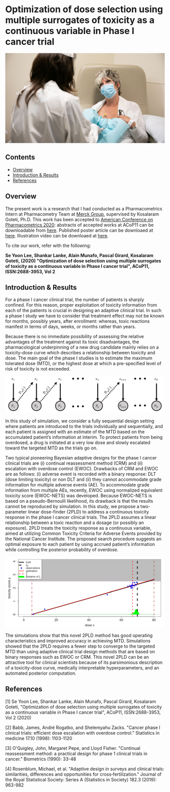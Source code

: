 # Optimization of dose selection using multiple surrogates of toxicity as a continuous variable in Phase I cancer trial

![](Images/Patients.png)

## Contents
* [Overview](#Overview)
* [Introduction & Results](#introduction--results)
* [References](#References)

## Overview

The present work is a research that I had conducted as a Pharmacometrics Intern at Pharmacometry Team at [Merck Group](https://www.emdgroup.com/en), supervised by Kosalaram Goteti, Ph.D. This work has been accepted to [American Conference on Pharmacometrics 2020](https://www.go-acop.org/): abstracts of accepted works at ACoP11 can be downloadable from [here](https://github.com/yain22/2PLD/blob/main/Poster/ACoP_Poster%20Abstracts_v4.pdf). Published poster article can be downloaed at [here](https://github.com/yain22/2PLD/blob/main/Poster/ACOP_Se_Yoon_Lee_PhD.pdf). Illustration video can be downloaed at [here](https://github.com/yain22/2PLD/blob/main/Video/ACOP_Video_Se_Yoon_Lee_PhD.mp4). 

To cite our work, refer with the following:

**Se Yoon Lee, Shankar Lanke, Alain Munafo, Pascal Girard, Kosalaram Goteti, (2020) "Optimization of dose selection using multiple surrogates of toxicity as a continuous variable in Phase I cancer trial", ACoP11, ISSN:2688-3953, Vol 2**

## Introduction & Results

For a phase I cancer clinical trial, the number of patients is sharply confined. For this reason, proper exploitation of toxicity information from each of the patients is crucial in designing an adaptive clinical trial. In such a phase I study we have to consider that treatment effect may not be known for months, possibly years, after enrollment: whereas, toxic reactions manifest in terms of days, weeks, or months rather than years. 

Because there is no immediate possibility of assessing the relative advantages of the treatment against its toxic disadvantages, the pharmacological underpinning of a new drug candidate mainly relies on a toxicity-dose curve which describes a relationship between toxicity and dose. The main goal of the phase I studies is to estimate the maximum tolerated dose (MTD), or the highest dose at which a pre-specified level of risk of toxicity is not exceeded.

![](Images/Dose_search_procedure.png)

In this study of simulation, we consider a fully sequential design setting where patients are introduced to the trials individually and sequentially, and each patient is assigned with an estimate of the MTD based on the accumulated patient’s information at interim. To protect patients from being overdosed, a drug is initiated at a very low dose and slowly escalated toward the targeted MTD as the trials go on. 

Two typical pioneering Bayesian adaptive designs for the phase I cancer clinical trials are (i) continual reassessment method (CRM) and (ii) escalation with overdose control (EWOC). Drawbacks of CRM and EWOC are as follows: (i) adverse event is recorded with a binary response: DLT (dose limiting toxicity) or non DLT and (ii) they cannot accommodate grade information for multiple adverse events (AE). To accommodate grade information from multiple AEs, recently, EWOC using normalized equivalent toxicity score (EWOC-NETS) was developed. Because EWOC-NETS is based on a pseudo-Bernoulli likelihood, its drawback is that the results cannot be reproduced by simulation. In this study, we propose a two- parameter linear dose-finder (2PLD) to address a continuous toxicity response in the phase I cancer clinical trials. The 2PLD assumes a linear relationship between a toxic reaction and a dosage (or possibly an exposure). 2PLD treats the toxicity response as a continuous variable, aimed at utilizing Common Toxicity Criteria for Adverse Events provided by the National Cancer Institute. The proposed search procedure suggests an optimal exposure to each patient by using accrued patient’s information while controlling the posterior probability of overdose.

![](Images/A_result.png)

The simulations show that this novel 2PLD method has good operating characteristics and improved accuracy in achieving MTD. Simulations showed that the 2PLD requires a fewer step to converge to the targeted MTD than using adaptive clinical trial design methods that are based on binary responses such as EWOC or CRM. This novel 2PLD can be an attractive tool for clinical scientists because of its parsimonious description of a toxicity-dose curve, medically interpretable hyperparameters, and an automated posterior computation.

## References

[1] Se Yoon Lee, Shankar Lanke, Alain Munafo, Pascal Girard, Kosalaram Goteti, "Optimization of dose selection using multiple surrogates of toxicity as a continuous variable in Phase I cancer trial", ACoP11, ISSN:2688-3953, Vol 2 (2020)

[2] Babb, James, André Rogatko, and Shelemyahu Zacks. "Cancer phase I clinical trials: efficient dose escalation with overdose control." Statistics in medicine 17.10 (1998): 1103-1120

[3] O'Quigley, John, Margaret Pepe, and Lloyd Fisher. "Continual reassessment method: a practical design for phase 1 clinical trials in cancer." Biometrics (1990): 33-48 

[4] Rosenblum, Michael, et al. "Adaptive design in surveys and clinical trials: similarities, differences and opportunities for cross‐fertilization." Journal of the Royal Statistical Society: Series A (Statistics in Society) 182.3 (2019): 963-982
